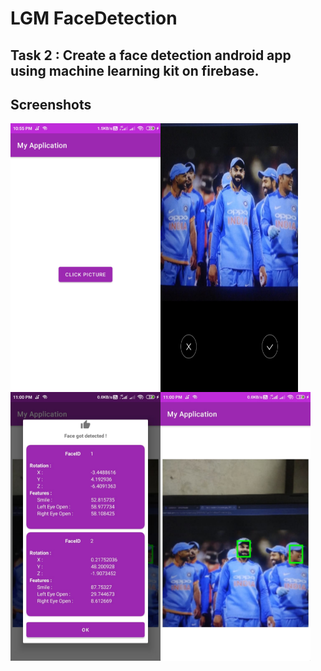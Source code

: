 # LGM FaceDetection

## Task 2 : Create a face detection android app using machine learning kit on firebase.

## Screenshots

<img src="https://github.com/AbhishekKandalkar123/FaceDetection/blob/master/Screenshots/WhatsApp%20Image%202022-03-28%20at%2011.02.16%20PM%20(1).jpeg" height=430 width=240 align="left">

<img src="https://github.com/AbhishekKandalkar123/FaceDetection/blob/master/Screenshots/WhatsApp%20Image%202022-03-28%20at%2011.02.15%20PM%20(2).jpeg" height=430 width=220 align="left">

<img src="https://github.com/AbhishekKandalkar123/FaceDetection/blob/master/Screenshots/WhatsApp%20Image%202022-03-28%20at%2011.02.15%20PM%20(1).jpeg" height=430 width=240 align="left">

<img src="https://github.com/AbhishekKandalkar123/FaceDetection/blob/master/Screenshots/WhatsApp%20Image%202022-03-28%20at%2011.02.15%20PM.jpeg" height=430 
width=240 align="left">
